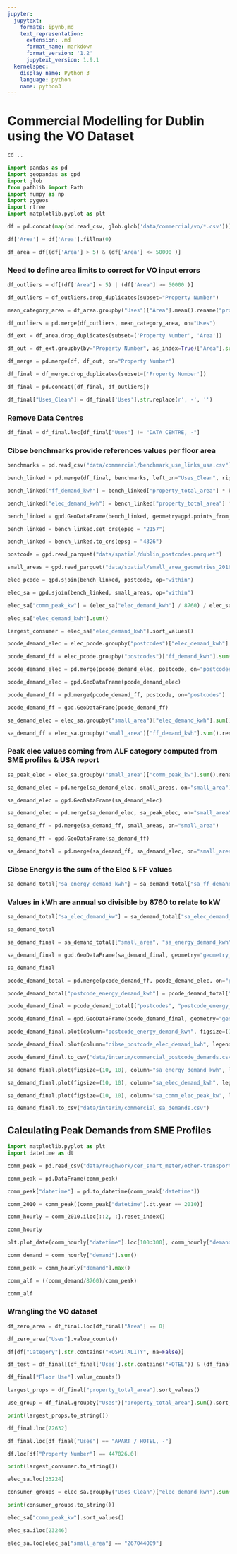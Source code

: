 ```yaml
---
jupyter:
  jupytext:
    formats: ipynb,md
    text_representation:
      extension: .md
      format_name: markdown
      format_version: '1.2'
      jupytext_version: 1.9.1
  kernelspec:
    display_name: Python 3
    language: python
    name: python3
---
```


# Commercial Modelling for Dublin using the VO Dataset

```python
cd ..
```

```python
import pandas as pd
import geopandas as gpd
import glob
from pathlib import Path
import numpy as np
import pygeos
import rtree
import matplotlib.pyplot as plt
```

```python
df = pd.concat(map(pd.read_csv, glob.glob('data/commercial/vo/*.csv')))
```

```python
df['Area'] = df['Area'].fillna(0)
```

```python
df_area = df[(df['Area'] > 5) & (df['Area'] <= 50000 )]
```

### Need to define area limits to correct for VO input errors

```python
df_outliers = df[(df['Area'] < 5) | (df['Area'] >= 50000 )]
```

```python
df_outliers = df_outliers.drop_duplicates(subset="Property Number")
```

```python
mean_category_area = df_area.groupby("Uses")["Area"].mean().rename("property_total_area").to_frame().reset_index()
```

```python
df_outliers = pd.merge(df_outliers, mean_category_area, on="Uses")
```

```python
df_ext = df_area.drop_duplicates(subset=['Property Number', 'Area'])
```

```python
df_out = df_ext.groupby(by="Property Number", as_index=True)["Area"].sum().rename("property_total_area").to_frame().reset_index()
```

```python
df_merge = pd.merge(df, df_out, on="Property Number")
```

```python
df_final = df_merge.drop_duplicates(subset=['Property Number'])
```

```python
df_final = pd.concat([df_final, df_outliers])
```

```python
df_final["Uses_Clean"] = df_final['Uses'].str.replace(r', -', '')
```

### Remove Data Centres

```python
df_final = df_final.loc[df_final["Uses"] != "DATA CENTRE, -"]
```

### Cibse benchmarks provide references values per floor area

```python
benchmarks = pd.read_csv("data/commercial/benchmark_use_links_usa.csv")
```

```python
bench_linked = pd.merge(df_final, benchmarks, left_on="Uses_Clean", right_on="Uses")
```

```python
bench_linked["ff_demand_kwh"] = bench_linked["property_total_area"] * bench_linked["typical_fossil_fuel"]
```

```python
bench_linked["elec_demand_kwh"] = bench_linked["property_total_area"] * bench_linked["typical_electricity"]
```

```python
bench_linked = gpd.GeoDataFrame(bench_linked, geometry=gpd.points_from_xy(bench_linked[" X ITM"], bench_linked[" Y ITM"]))
```

```python
bench_linked = bench_linked.set_crs(epsg = "2157")
```

```python
bench_linked = bench_linked.to_crs(epsg = "4326")
```

```python
postcode = gpd.read_parquet("data/spatial/dublin_postcodes.parquet")
```

```python
small_areas = gpd.read_parquet("data/spatial/small_area_geometries_2016.parquet")
```

```python
elec_pcode = gpd.sjoin(bench_linked, postcode, op="within")
```

```python
elec_sa = gpd.sjoin(bench_linked, small_areas, op="within")
```

```python
elec_sa["comm_peak_kw"] = (elec_sa["elec_demand_kwh"] / 8760) / elec_sa["alf"]
```

```python
elec_sa["elec_demand_kwh"].sum()
```

```python
largest_consumer = elec_sa["elec_demand_kwh"].sort_values()
```

```python
pcode_demand_elec = elec_pcode.groupby("postcodes")["elec_demand_kwh"].sum().rename("cibse_postcode_elec_demand_kwh").reset_index()
```

```python
pcode_demand_ff = elec_pcode.groupby("postcodes")["ff_demand_kwh"].sum().rename("postcode_ff_demand_kwh").reset_index()
```

```python
pcode_demand_elec = pd.merge(pcode_demand_elec, postcode, on="postcodes")
```

```python
pcode_demand_elec = gpd.GeoDataFrame(pcode_demand_elec)
```

```python
pcode_demand_ff = pd.merge(pcode_demand_ff, postcode, on="postcodes")
```

```python
pcode_demand_ff = gpd.GeoDataFrame(pcode_demand_ff)
```

```python
sa_demand_elec = elec_sa.groupby("small_area")["elec_demand_kwh"].sum().rename("sa_elec_demand_kwh").reset_index()
```

```python
sa_demand_ff = elec_sa.groupby("small_area")["ff_demand_kwh"].sum().rename("sa_ff_demand_kwh").reset_index()
```

### Peak elec values coming from ALF category computed from SME profiles & USA report

```python
sa_peak_elec = elec_sa.groupby("small_area")["comm_peak_kw"].sum().rename("sa_comm_elec_peak_kw").reset_index()
```

```python
sa_demand_elec = pd.merge(sa_demand_elec, small_areas, on="small_area")
```

```python
sa_demand_elec = gpd.GeoDataFrame(sa_demand_elec)
```

```python
sa_demand_elec = pd.merge(sa_demand_elec, sa_peak_elec, on="small_area")
```

```python
sa_demand_ff = pd.merge(sa_demand_ff, small_areas, on="small_area")
```

```python
sa_demand_ff = gpd.GeoDataFrame(sa_demand_ff)
```

```python
sa_demand_total = pd.merge(sa_demand_ff, sa_demand_elec, on="small_area")
```

### Cibse Energy is the sum of the Elec & FF values

```python
sa_demand_total["sa_energy_demand_kwh"] = sa_demand_total["sa_ff_demand_kwh"] + sa_demand_total["sa_elec_demand_kwh"]
```

### Values in kWh are annual so divisible by 8760 to relate to kW

```python
sa_demand_total["sa_elec_demand_kw"] = sa_demand_total["sa_elec_demand_kwh"] / 8760
```

```python
sa_demand_total
```

```python
sa_demand_final = sa_demand_total[["small_area", "sa_energy_demand_kwh", "sa_elec_demand_kwh", "sa_elec_demand_kw", "sa_comm_elec_peak_kw", "geometry_x"]]
```

```python
sa_demand_final = gpd.GeoDataFrame(sa_demand_final, geometry="geometry_x")
```

```python
sa_demand_final
```

```python
pcode_demand_total = pd.merge(pcode_demand_ff, pcode_demand_elec, on="postcodes")
```

```python
pcode_demand_total["postcode_energy_demand_kwh"] = pcode_demand_total["postcode_ff_demand_kwh"] + pcode_demand_total["cibse_postcode_elec_demand_kwh"]
```

```python
pcode_demand_final = pcode_demand_total[["postcodes", "postcode_energy_demand_kwh", "cibse_postcode_elec_demand_kwh", "geometry_x"]]
```

```python
pcode_demand_final = gpd.GeoDataFrame(pcode_demand_final, geometry="geometry_x")
```

```python
pcode_demand_final.plot(column="postcode_energy_demand_kwh", figsize=(10, 10), legend=True, legend_kwds={'label': "Commercial Annual Energy Demand by Postcode (kWh)"})
```

```python
pcode_demand_final.plot(column="cibse_postcode_elec_demand_kwh", legend=True, legend_kwds={'label': "Commercial Elec Demand by Postcode (kWh)"})
```

```python
pcode_demand_final.to_csv("data/interim/commercial_postcode_demands.csv")
```

```python
sa_demand_final.plot(figsize=(10, 10), column="sa_energy_demand_kwh", legend=True, legend_kwds={'label': "Commercial Annual Energy Demand by Small Area (kWh)"})
```

```python
sa_demand_final.plot(figsize=(10, 10), column="sa_elec_demand_kwh", legend=True, legend_kwds={'label': "Commercial Elec Demand by Small Area (kWh)"})
```

```python
sa_demand_final.plot(figsize=(10, 10), column="sa_comm_elec_peak_kw", legend=True, legend_kwds={'label': "Commercial Peak Elec Demand by Small Area (kW)"})
```

```python
sa_demand_final.to_csv("data/interim/commercial_sa_demands.csv")
```

## Calculating Peak Demands from SME Profiles

```python
import matplotlib.pyplot as plt
import datetime as dt
```

```python
comm_peak = pd.read_csv("data/roughwork/cer_smart_meter/other-transportation-and-storage.csv")
```

```python
comm_peak = pd.DataFrame(comm_peak)
```

```python
comm_peak["datetime"] = pd.to_datetime(comm_peak['datetime'])
```

```python
comm_2010 = comm_peak[(comm_peak["datetime"].dt.year == 2010)]
```

```python
comm_hourly = comm_2010.iloc[::2, :].reset_index()
```

```python
comm_hourly
```

```python
plt.plot_date(comm_hourly["datetime"].loc[100:300], comm_hourly["demand"].loc[100:300], linestyle='--', marker='o', color='b')
```

```python
comm_demand = comm_hourly["demand"].sum()
```

```python
comm_peak = comm_hourly["demand"].max()
```

```python
comm_alf = ((comm_demand/8760)/comm_peak)
```

```python
comm_alf
```

### Wrangling the VO dataset

```python
df_zero_area = df_final.loc[df_final["Area"] == 0]
```

```python
df_zero_area["Uses"].value_counts()
```

```python
df[df["Category"].str.contains("HOSPITALITY", na=False)]
```

```python
df_test = df_final[(df_final['Uses'].str.contains("HOTEL")) & (df_final['property_total_area'] <= 10000 )]
```

```python
df_final["Floor Use"].value_counts()
```

```python
largest_props = df_final["property_total_area"].sort_values()
```

```python
use_group = df_final.groupby("Uses")["property_total_area"].sum().sort_values()
```

```python
print(largest_props.to_string())
```

```python
df_final.loc[72632]
```

```python
df_final.loc[df_final["Uses"] == "APART / HOTEL, -"]
```

```python
df.loc[df["Property Number"] == 447026.0]
```

```python
print(largest_consumer.to_string())
```

```python
elec_sa.loc[23224]
```

```python
consumer_groups = elec_sa.groupby("Uses_Clean")["elec_demand_kwh"].sum().sort_values()
```

```python
print(consumer_groups.to_string())
```

```python
elec_sa["comm_peak_kw"].sort_values()
```

```python
elec_sa.iloc[23246]
```

```python
elec_sa.loc[elec_sa["small_area"] == "267044009"]
```
